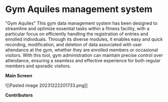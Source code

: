 # Gym Aquiles management system

"Gym Aquiles" This gym data management system has been designed to streamline and optimize essential tasks within a fitness facility, with a particular focus on efficiently handling the registration of entries and enrolled individuals. Through its diverse modules, it enables easy and quick recording, modification, and deletion of data associated with user attendance at the gym, whether they are enrolled members or occasional visitors. With this tool, gym administration can maintain precise control over attendance, ensuring a seamless and effective experience for both regular members and sporadic visitors.

**Main Screen**

![[Pasted image 20231222201733.png]]


**Contributors**
